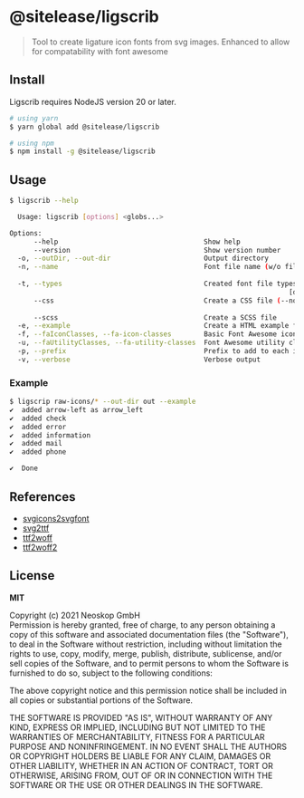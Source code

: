 # @sitelease/ligscrib

> Tool to create ligature icon fonts from svg images. Enhanced to allow for compatability with font awesome

## Install

Ligscrib requires NodeJS version 20 or later.

```bash
# using yarn
$ yarn global add @sitelease/ligscrib

# using npm
$ npm install -g @sitelease/ligscrib
```

## Usage

```bash
$ ligscrib --help

  Usage: ligscrib [options] <globs...>

Options:
      --help                                    Show help                                  [boolean]
      --version                                 Show version number                        [boolean]
  -o, --outDir, --out-dir                       Output directory                      [default: "."]
  -n, --name                                    Font file name (w/o file extension)
                                                                                  [default: "icons"]
  -t, --types                                   Created font file types
                                                                     [default: "svg,ttf,woff,woff2"]
      --css                                     Create a CSS file (--no-css)
                                                                           [boolean] [default: true]
      --scss                                    Create a SCSS file        [boolean] [default: false]
  -e, --example                                 Create a HTML example file                 [boolean]
  -f, --faIconClasses, --fa-icon-classes        Basic Font Awesome icon class output       [boolean]
  -u, --faUtilityClasses, --fa-utility-classes  Font Awesome utility class output          [boolean]
  -p, --prefix                                  Prefix to add to each icon class     [default: "si"]
  -v, --verbose                                 Verbose output                             [boolean]
```

### Example

```bash
$ ligscrip raw-icons/* --out-dir out --example
✔  added arrow-left as arrow_left
✔  added check
✔  added error
✔  added information
✔  added mail
✔  added phone

✔  Done

```

## References

- [svgicons2svgfont](https://www.npmjs.com/package/svgicons2svgfont)
- [svg2ttf](https://www.npmjs.com/package/svg2ttf)
- [ttf2woff](https://www.npmjs.com/package/ttf2woff)
- [ttf2woff2](https://www.npmjs.com/package/ttf2woff2)

## License

**MIT**

Copyright (c) 2021 Neoskop GmbH  
Permission is hereby granted, free of charge, to any person obtaining a copy of this software and associated documentation files (the "Software"), to deal in the Software without restriction, including without limitation the rights to use, copy, modify, merge, publish, distribute, sublicense, and/or sell copies of the Software, and to permit persons to whom the Software is furnished to do so, subject to the following conditions:

The above copyright notice and this permission notice shall be included in all copies or substantial portions of the Software.

THE SOFTWARE IS PROVIDED "AS IS", WITHOUT WARRANTY OF ANY KIND, EXPRESS OR IMPLIED, INCLUDING BUT NOT LIMITED TO THE WARRANTIES OF MERCHANTABILITY, FITNESS FOR A PARTICULAR PURPOSE AND NONINFRINGEMENT. IN NO EVENT SHALL THE AUTHORS OR COPYRIGHT HOLDERS BE LIABLE FOR ANY CLAIM, DAMAGES OR OTHER LIABILITY, WHETHER IN AN ACTION OF CONTRACT, TORT OR OTHERWISE, ARISING FROM, OUT OF OR IN CONNECTION WITH THE SOFTWARE OR THE USE OR OTHER DEALINGS IN THE SOFTWARE.
